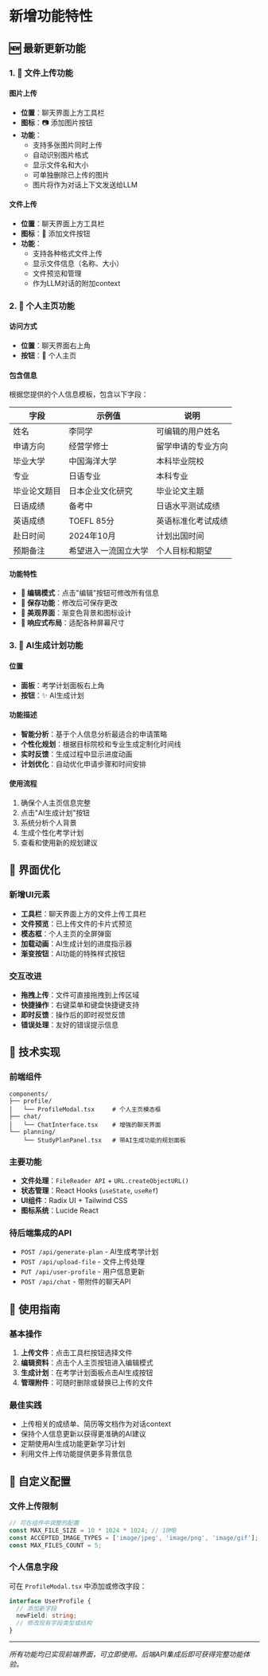 # 新增功能特性

## 🆕 最新更新功能

### 1. 📎 文件上传功能

#### 图片上传
- **位置**：聊天界面上方工具栏
- **图标**：📷 添加图片按钮
- **功能**：
  - 支持多张图片同时上传
  - 自动识别图片格式
  - 显示文件名和大小
  - 可单独删除已上传的图片
  - 图片将作为对话上下文发送给LLM

#### 文件上传
- **位置**：聊天界面上方工具栏
- **图标**：📎 添加文件按钮
- **功能**：
  - 支持各种格式文件上传
  - 显示文件信息（名称、大小）
  - 文件预览和管理
  - 作为LLM对话的附加context

### 2. 👤 个人主页功能

#### 访问方式
- **位置**：聊天界面右上角
- **按钮**：👤 个人主页

#### 包含信息
根据您提供的个人信息模板，包含以下字段：

| 字段 | 示例值 | 说明 |
|------|--------|------|
| 姓名 | 李同学 | 可编辑的用户姓名 |
| 申请方向 | 经营学修士 | 留学申请的专业方向 |
| 毕业大学 | 中国海洋大学 | 本科毕业院校 |
| 专业 | 日语专业 | 本科专业 |
| 毕业论文题目 | 日本企业文化研究 | 毕业论文主题 |
| 日语成绩 | 备考中 | 日语水平测试成绩 |
| 英语成绩 | TOEFL 85分 | 英语标准化考试成绩 |
| 赴日时间 | 2024年10月 | 计划出国时间 |
| 预期备注 | 希望进入一流国立大学 | 个人目标和期望 |

#### 功能特性
- **📝 编辑模式**：点击"编辑"按钮可修改所有信息
- **💾 保存功能**：修改后可保存更改
- **🎨 美观界面**：渐变色背景和图标设计
- **📱 响应式布局**：适配各种屏幕尺寸

### 3. 🤖 AI生成计划功能

#### 位置
- **面板**：考学计划面板右上角
- **按钮**：✨ AI生成计划

#### 功能描述
- **智能分析**：基于个人信息分析最适合的申请策略
- **个性化规划**：根据目标院校和专业生成定制化时间线
- **实时反馈**：生成过程中显示进度动画
- **计划优化**：自动优化申请步骤和时间安排

#### 使用流程
1. 确保个人主页信息完整
2. 点击"AI生成计划"按钮
3. 系统分析个人背景
4. 生成个性化考学计划
5. 查看和使用新的规划建议

## 🎨 界面优化

### 新增UI元素
- **工具栏**：聊天界面上方的文件上传工具栏
- **文件预览**：已上传文件的卡片式预览
- **模态框**：个人主页的全屏弹窗
- **加载动画**：AI生成计划的进度指示器
- **渐变按钮**：AI功能的特殊样式按钮

### 交互改进
- **拖拽上传**：文件可直接拖拽到上传区域
- **快捷操作**：右键菜单和键盘快捷键支持
- **即时反馈**：操作后的即时视觉反馈
- **错误处理**：友好的错误提示信息

## 📱 技术实现

### 前端组件
```
components/
├── profile/
│   └── ProfileModal.tsx     # 个人主页模态框
├── chat/
│   └── ChatInterface.tsx    # 增强的聊天界面
└── planning/
    └── StudyPlanPanel.tsx   # 带AI生成功能的规划面板
```

### 主要功能
- **文件处理**：`FileReader API` + `URL.createObjectURL()`
- **状态管理**：React Hooks (`useState`, `useRef`)
- **UI组件**：Radix UI + Tailwind CSS
- **图标系统**：Lucide React

### 待后端集成的API
- `POST /api/generate-plan` - AI生成考学计划
- `POST /api/upload-file` - 文件上传处理
- `PUT /api/user-profile` - 用户信息更新
- `POST /api/chat` - 带附件的聊天API

## 🚀 使用指南

### 基本操作
1. **上传文件**：点击工具栏按钮选择文件
2. **编辑资料**：点击个人主页按钮进入编辑模式
3. **生成计划**：在考学计划面板点击AI生成按钮
4. **管理附件**：可随时删除或替换已上传的文件

### 最佳实践
- 上传相关的成绩单、简历等文档作为对话context
- 保持个人信息更新以获得更准确的AI建议
- 定期使用AI生成功能更新学习计划
- 利用文件上传功能提供更多背景信息

## 🔧 自定义配置

### 文件上传限制
```typescript
// 可在组件中调整的配置
const MAX_FILE_SIZE = 10 * 1024 * 1024; // 10MB
const ACCEPTED_IMAGE_TYPES = ['image/jpeg', 'image/png', 'image/gif'];
const MAX_FILES_COUNT = 5;
```

### 个人信息字段
可在 `ProfileModal.tsx` 中添加或修改字段：
```typescript
interface UserProfile {
  // 添加新字段
  newField: string;
  // 修改现有字段类型或结构
}
```

---

*所有功能均已实现前端界面，可立即使用。后端API集成后即可获得完整功能体验。* 